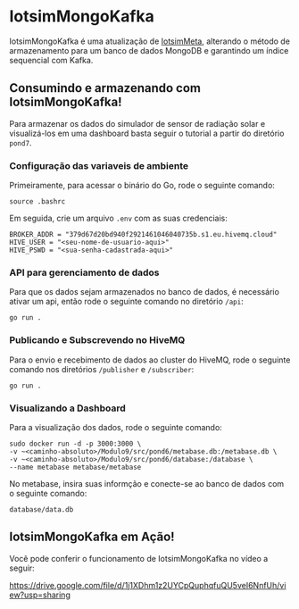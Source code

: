 # IotsimMongoKafka
IotsimMongoKafka é uma atualização de
[IotsimMeta](https://github.com/IgorSFG/Modulo9/tree/main/src/pond6),
alterando o método de armazenamento para um banco de dados MongoDB e garantindo um índice sequencial com Kafka.

## Consumindo e armazenando com IotsimMongoKafka!
Para armazenar os dados do simulador de sensor de radiação solar e visualizá-los em uma dashboard basta seguir o tutorial a partir do diretório `pond7`.

### Configuração das variaveis de ambiente
Primeiramente, para acessar o binário do Go, rode o seguinte comando:
```
source .bashrc
```

Em seguida, crie um arquivo `.env` com as suas credenciais:
```
BROKER_ADDR = "379d67d20bd940f2921461046040735b.s1.eu.hivemq.cloud"
HIVE_USER = "<seu-nome-de-usuario-aqui>"
HIVE_PSWD = "<sua-senha-cadastrada-aqui>"
```

### API para gerenciamento de dados
Para que os dados sejam armazenados no banco de dados, é necessário ativar um api, então rode o seguinte comando no diretório `/api`:
```
go run .
```

### Publicando e Subscrevendo no HiveMQ
Para o envio e recebimento de dados ao cluster do HiveMQ, rode o seguinte comando nos diretórios `/publisher` e `/subscriber`:
```
go run .
```

### Visualizando a Dashboard
Para a visualização dos dados, rode o seguinte comando:
```
sudo docker run -d -p 3000:3000 \
-v ~<caminho-absoluto>/Modulo9/src/pond6/metabase.db:/metabase.db \
-v ~<caminho-absoluto>/Modulo9/src/pond6/database:/database \
--name metabase metabase/metabase
```

No metabase, insira suas informção e conecte-se ao banco de dados com o seguinte comando:
```
database/data.db
```

## IotsimMongoKafka em Ação!
Você pode conferir o funcionamento de IotsimMongoKafka no vídeo a seguir:

https://drive.google.com/file/d/1j1XDhm1z2UYCpQuphqfuQU5veI6NnfUh/view?usp=sharing